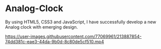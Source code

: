 # Analog-Clock
By using HTML5, CSS3 and JavaScript, I have successfully develop a new Analog clock with emerging design.


https://user-images.githubusercontent.com/77069961/213887854-74dd381c-eae3-44da-9b0d-8c80de5cf510.mp4


